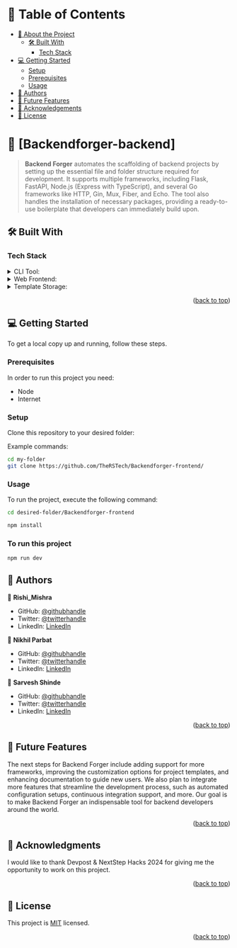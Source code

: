 # 📗 Table of Contents

- [📖 About the Project](#about-project)
  - [🛠 Built With](#built-with)
    - [Tech Stack](#tech-stack)
- [💻 Getting Started](#getting-started)
  - [Setup](#setup)
  - [Prerequisites](#prerequisites)
  - [Usage](#usage)
- [👥 Authors](#authors)
- [🔭 Future Features](#future-features)
- [🙏 Acknowledgements](#acknowledgements)
- [📝 License](#license)

<!-- PROJECT DESCRIPTION -->

# 📖 [Backendforger-backend] <a name="about-project"></a>

> **Backend Forger** automates the scaffolding of backend projects by setting up the essential file and folder structure required for development. It supports multiple frameworks, including Flask, FastAPI, Node.js (Express with TypeScript), and several Go frameworks like HTTP, Gin, Mux, Fiber, and Echo. The tool also handles the installation of necessary packages, providing a ready-to-use boilerplate that developers can immediately build upon.


## 🛠 Built With <a name="built-with"></a>

### Tech Stack <a name="tech-stack"></a>


<details>
  <summary>CLI Tool:</summary>
  <ul>
    <li><a href="https://go.dev/">Go</a></li>
    <li><a href="https://github.com/spf13/cobra">Cobra</a></li>
  </ul>
</details>

<details>
  <summary>Web Frontend: </summary>
  <ul>
    <li><a href="https://nextjs.org/">Next.js</a></li>
    <li><a href="https://www.typescriptlang.org/">TypeScript</a></li>
    <li><a href="https://tailwindcss.com/">Tailwind CSS</a></li>
    <li><a href="https://daisyui.com/">DaisyUI</a></li>
  </ul>
</details>

<details>
  <summary>Template Storage:</summary>
  <ul>
    <li><a href="https://aws.amazon.com/s3/">Amazon S3</a></li>
  </ul>
</details>

<p align="right">(<a href="#readme-top">back to top</a>)</p>

<!-- GETTING STARTED -->

## 💻 Getting Started <a name="getting-started"></a>

To get a local copy up and running, follow these steps.

### Prerequisites

In order to run this project you need:

<ul>
    <li>Node</li>
    <li>Internet</li>
</ul>

### Setup

Clone this repository to your desired folder:

Example commands:
```bash
cd my-folder
git clone https://github.com/TheRSTech/Backendforger-frontend/
```


### Usage

To run the project, execute the following command:

```bash
cd desired-folder/Backendforger-frontend
 ```

```bash
npm install
 ```



### To run this project
```bash
npm run dev
 ```


<!-- AUTHORS -->

## 👥 Authors <a name="authors"></a>

👤 **Rishi_Mishra**

- GitHub: [@githubhandle](https://github.com/Rishi-Mishra0704)
- Twitter: [@twitterhandle](https://twitter.com/RishiMi31357764)
- LinkedIn: [LinkedIn](https://www.linkedin.com/in/rrmishra/)

👤 **Nikhil Parbat**

- GitHub: [@githubhandle](https://github.com/NikhilParbat)
- Twitter: [@twitterhandle](https://twitter.com/NParbat57571)
- LinkedIn: [LinkedIn](https://www.linkedin.com/in/nikhil-parbat/)

👤 **Sarvesh Shinde**

- GitHub: [@githubhandle](https://github.com/Sarvesh-shinde23)
- Twitter: [@twitterhandle](https://x.com/sarveshiya96596)
- LinkedIn: [LinkedIn](https://www.linkedin.com/in/saveshzone/)

<p align="right">(<a href="#readme-top">back to top</a>)</p>

<!-- FUTURE FEATURES -->

## 🔭 Future Features<a name="future-features"></a>

<p>The next steps for Backend Forger include adding support for more frameworks, improving the customization options for project templates, and enhancing documentation to guide new users. We also plan to integrate more features that streamline the development process, such as automated configuration setups, continuous integration support, and more. Our goal is to make Backend Forger an indispensable tool for backend developers around the world.</p>

<p align="right">(<a href="#readme-top">back to top</a>)</p>


<!-- ACKNOWLEDGEMENTS -->

## 🙏 Acknowledgments <a name="acknowledgements"></a>

I would like to thank Devpost & NextStep Hacks 2024 for giving me the opportunity to work on this project.

<p align="right">(<a href="#readme-top">back to top</a>)</p>

<!-- LICENSE -->

## 📝 License <a name="license"></a>

This project is [MIT](./LICENSE) licensed.

<p align="right">(<a href="#readme-top">back to top</a>)</p>
